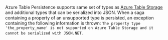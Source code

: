 Azure Table Persistence supports same set of types as [Azure Table Storage](https://docs.microsoft.com/en-us/rest/api/storageservices/understanding-the-table-service-data-model) and additional types that can be serialized into JSON. When a saga containing a property of an unsupported type is persisted, an exception containing the following information is thrown: `The property type 'the_property_name' is not supported on Azure Table Storage and it cannot be serialized with JSON.NET`.

